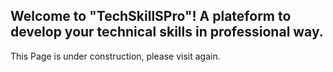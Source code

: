 ## Welcome to "TechSkillSPro"! A plateform to develop your technical skills in professional way.
This Page is under construction, please visit again.
